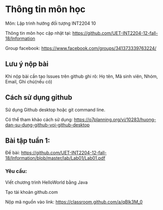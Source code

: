 # Thông tin môn học

Môn: Lập trình hướng đối tượng INT2204 10

Thông tin môn học cập nhật tại: https://github.com/UET-INT2204-12-fall-18/Information

Group facebook: https://www.facebook.com/groups/341373339763224/

## Lưu ý nộp bài
Khi nộp bài cần tạo Issues trên github ghi rõ:
Họ tên, Mã sinh viên, Nhóm, Email, Ghi chú(nếu có)

## Cách sử dụng github

Sử dụng Github desktop hoặc git command line.

Có thể tham khảo cách sử dụng: https://o7planning.org/vi/10283/huong-dan-su-dung-github-voi-github-desktop

## Bài tập tuần 1:

Đề bài: https://github.com/UET-INT2204-12-fall-18/Information/blob/master/lab/Lab01/Lab01.pdf

### Yêu cầu:

Viết chương trình HelloWorld bằng Java

Tạo tài khoản github.com

Nộp mã nguồn vào link: https://classroom.github.com/a/qBlk3M_0